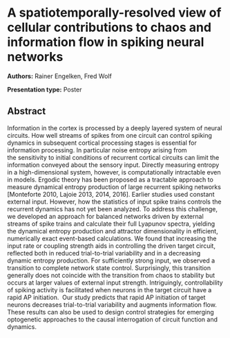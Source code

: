 
# A spatiotemporally-resolved view of cellular contributions to chaos and information flow in spiking neural networks

**Authors:** Rainer Engelken, Fred Wolf

**Presentation type:** Poster

## Abstract

Information in the cortex is processed by a deeply layered system of neural circuits. How well streams of spikes from one circuit can control spiking dynamics in subsequent cortical processing stages is essential for information processing. In particular noise entropy arising from the sensitivity to initial conditions of recurrent cortical circuits can limit the information conveyed about the sensory input. Directly measuring entropy in a high-dimensional system, however, is computationally intractable even in models. Ergodic theory has been proposed as a tractable approach to measure dynamical entropy production of large recurrent spiking networks [Monteforte 2010, Lajoie 2013, 2014, 2016]. Earlier studies used constant external input. However, how the statistics of input spike trains controls the recurrent dynamics has not yet been analyzed.
To address this challenge, we developed an approach for balanced networks driven by external streams of spike trains and calculate their full Lyapunov spectra, yielding the dynamical entropy production and attractor dimensionality in efficient, numerically exact event-based calculations.
We found that increasing the input rate or coupling strength aids in controlling the driven target circuit, reflected both in reduced trial-to-trial variability and in a decreasing dynamic entropy production. For sufficiently strong input, we observed a transition to complete network state control. Surprisingly, this transition generally does not coincide with the transition from chaos to stability but occurs at larger values of external input strength. Intriguingly, controllability of spiking activity is facilitated when neurons in the target circuit have a rapid AP initiation. 
Our study predicts that rapid AP initiation of target neurons decreases trial-to-trial variability and augments information flow. These results can also be used to design control strategies for emerging optogenetic approaches to the causal interrogation of circuit function and dynamics. 
